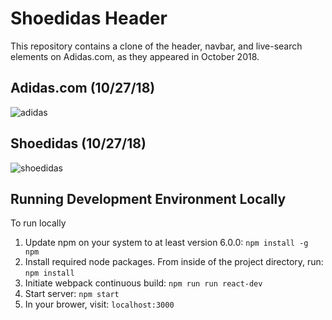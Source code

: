 # Shoedidas Header

This repository contains a clone of the header, navbar, and live-search elements on Adidas.com, as they appeared in October 2018.

## Adidas.com (10/27/18)
![adidas](https://i.imgur.com/cJG0tOL.png)

## Shoedidas (10/27/18)
![shoedidas](https://i.imgur.com/HWtOEGy.png)

## Running Development Environment Locally

To run locally
1) Update npm on your system to at least version 6.0.0: `npm install -g npm`
2) Install required node packages. From inside of the project directory, run: `npm install`
3) Initiate webpack continuous build: `npm run run react-dev`
4) Start server: `npm start`
5) In your brower, visit: `localhost:3000`
